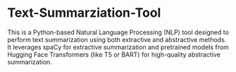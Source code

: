 # Text-Summarziation-Tool
This is a Python-based Natural Language Processing (NLP) tool designed to perform text summarization using both extractive and abstractive methods. It leverages spaCy for extractive summarization and pretrained models from Hugging Face Transformers (like T5 or BART) for high-quality abstractive summarization.
